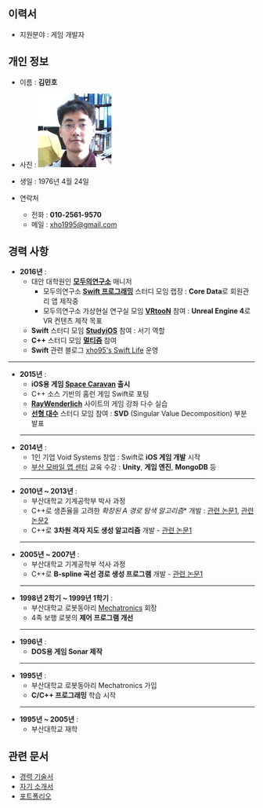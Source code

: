## 이력서

* 지원분야 : 게임 개발자

## 개인 정보

* 이름 : **김민호**
* 사진 : ![profile](_assets/_profile.jpg)
* 생일 : 1976년 4월 24일

* 연락처
	* 전화 : **010-2561-9570**
	* 메일 : xho1995@gmail.com

## 경력 사항

* **2016년** :
	* 대안 대학원인 **[모두의연구소](http://www.modulabs.co.kr/)** 매니저
		* 모두의연구소 **[Swift 프로그래밍](http://www.modulabs.co.kr/Swift_library/848)** 스터디 모임 랩장 : **Core Data**로 회원관리 앱 제작중
		* 모두의연구소 가상현실 연구실 모임 **[VRtooN](http://www.modulabs.co.kr/Swift_library/848)** 참여 : **Unreal Engine 4**로 VR 컨텐츠 제작 목표
	* **Swift** 스터디 모임 **[StudyiOS](http://studyios.gitlab.io)** 참여 : 서기 역할
	* **C++** 스터디 모임 **[멀티즘](http://cafe.naver.com/multism)** 참여
	* **Swift** 관련 블로그 [xho95's Swift Life](http://xho95.github.io) 운영

- - - 

* **2015년** :
	* **iOS용 게임 [Space Caravan](https://itunes.apple.com/kr/app/space-caravan/id1011757460?mt=8) 출시**
	* C++ 소스 기반의 홈런 게임 Swift로 포팅
	* **[RayWenderlich](https://www.raywenderlich.com)** 사이트의 게임 강좌 다수 실습
	* **[선형 대수](https://www.facebook.com/groups/1045080912185263/)** 스터디 모임 참여 : **SVD** (Singular Value Decomposition) 부분 발표
	- - - 
* **2014년** : 	
	* 1인 기업 Void Systems 창업 : Swift로 **iOS 게임 개발** 시작
	* [부산 모바일 앱 센터](http://www.bmac.kr/index.asp) 교육 수강 : **Unity**, **게임 엔진**, **MongoDB** 등
	- - - 
* **2010년 ~ 2013년** :
	* 부산대학교 기계공학부 박사 과정
	* C++로 생존율을 고려한 **확장된 A* 경로 탐색 알고리즘** 개발 : [관련 논문1](http://ieeexplore.ieee.org/xpls/abs_all.jsp?arnumber=6463003), [관련 논문2](http://link.springer.com/chapter/10.1007%2F978-3-642-33503-7_59)
	* C++로 **3차원 격자 지도 생성 알고리즘** 개발 - [관련 논문1](http://ieeexplore.ieee.org/stamp/stamp.jsp?arnumber=6677377)
	- - - 
* **2005년 ~ 2007년** : 	
	* 부산대학교 기계공학부 석사 과정
	* C++로 **B-spline 곡선 경로 생성 프로그램** 개발 - [관련 논문1](http://ocean.kisti.re.kr/downfile/volume/icase/JOJDCV/2014/v20n2/JOJDCV_2014_v20n2_138.pdf)
	- - - 
* **1998년 2학기 ~ 1999년 1학기** :
	* 부산대학교 로봇동아리 [Mechatronics](http://mecha.namoweb.net/xe/) 회장
	* 4족 보행 로봇의 **제어 프로그램 개선**
	- - - 
* **1996년** :
	* **DOS용 게임 Sonar 제작**
	- - - 
* **1995년** :
	* 부산대학교 로봇동아리 Mechatronics 가입
	* **C/C++ 프로그래밍** 학습 시작
	- - - 
* **1995년 ~ 2005년** :
	* 부산대학교 재학

## 관련 문서

* [경력 기술서](2016-07-21-Experience-Statement.md)
* [자기 소개서](2016-07-21-Biographical.md)
* [포트폴리오](2016-07-21-Portfolio.md)
